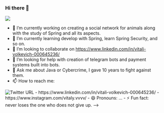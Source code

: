 ### Hi there 👋
<img src="{https://img.shields.io/badge/LinkedIn-0077B5?style=for-the-badge&logo=linkedin&logoColor=white}" />


- 🔭 I’m currently working on creating a social network for animals along with the study of Spring and all its aspects.
- 🌱 I’m currently learning develop with Spring, learn Spring Security, and so on.
- 👯 I’m looking to collaborate on https://www.linkedin.com/in/vitali-volkevich-000645236/
- 🤔 I’m looking for help with creation of telegram bots and payment systems built into bots.
- 💬 Ask me about Java or Cybercrime, I gave 10 years to fight against them.
- 📫 How to reach me:
<img alt="Twitter URL" src="https://img.shields.io/twitter/url?style=social&url=https%3A%2F%2Ftwitter.com%2FVlasovVitali">
- https://www.linkedin.com/in/vitali-volkevich-000645236/
- https://www.instagram.com/vitaly.vvvv/
- 😄 Pronouns: ...
- ⚡ Fun fact: never loses the one who does not give up.
-->
